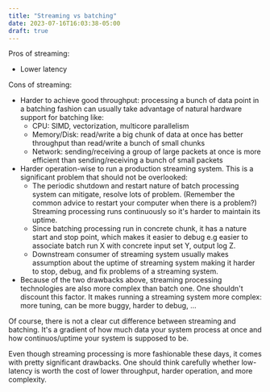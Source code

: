 ```yaml
---
title: "Streaming vs batching"
date: 2023-07-16T16:03:38-05:00
draft: true
---
```


Pros of streaming:
  * Lower latency

Cons of streaming:
  * Harder to achieve good throughput: processing a bunch of data point in a batching fashion can usually take advantage of natural hardware support for batching like:
    * CPU: SIMD, vectorization, multicore parallelism
    * Memory/Disk: read/write a big chunk of data at once has better throughput than read/write a bunch of small chunks
    * Network: sending/receiving a group of large packets at once is more efficient than sending/receiving a bunch of small packets
  * Harder operation-wise to run a production streaming system. This is a significant problem that should not be overlooked:
    * The periodic shutdown and restart nature of batch processing system can mitigate, resolve lots of problem. (Remember the common advice to restart your computer when there is a problem?) Streaming processing runs continuously so it's harder to maintain its uptime.
    * Since batching processing run in concrete chunk, it has a nature start and stop point, which makes it easier to debug e.g easier to associate batch run X with concrete input set Y, output log Z. 
    * Downstream consumer of streaming system usually makes assumption about the uptime of streaming system making it harder to stop, debug, and fix problems of a streaming system.
  * Because of the two drawbacks above, streaming processing technologies are also more complex than batch one. One shouldn't discount this factor. It makes running a streaming system more complex: more tuning, can be more buggy, harder to debug, ...

Of course, there is not a clear cut difference between streaming and batching. It's a gradient of how much data your system process at once and how continuos/uptime your system is supposed to be.

Even though streaming processing is more fashionable these days, it comes with pretty significant drawbacks. One should think carefully whether low-latency is worth the cost of lower throughput, harder operation, and more complexity.